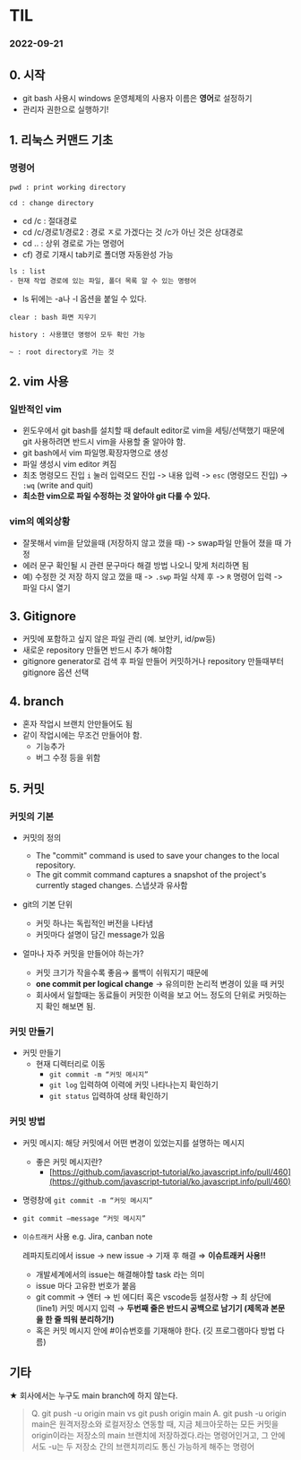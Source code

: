# TIL

### 2022-09-21

## 0. 시작
- git bash 사용시 windows 운영체제의 사용자 이름은 **영어**로 설정하기
- 관리자 권한으로 실행하기! 

## 1. 리눅스 커맨드 기초
### 명령어

```
pwd : print working directory
```

```
cd : change directory
```
- cd /c : 절대경로
- cd /c/경로1/경로2 : 경로 ㅈ로 가겠다는 것 /c가 아닌 것은 상대경로 
- cd .. : 상위 경로로 가는 명령어 
- cf) 경로 기재시 tab키로 폴더명 자동완성 가능

```
ls : list
- 현재 작업 경로에 있는 파일, 폴더 목록 알 수 있는 명령어
```
- ls 뒤에는 -a나 -l 옵션을 붙일 수 있다.

```
clear : bash 화면 지우기
```

```
history : 사용했던 명령어 모두 확인 가능
```

```
~ : root directory로 가는 것
```

## 2. vim 사용
### 일반적인 vim

- 윈도우에서 git bash를 설치할 때 default editor로 vim을 세팅/선택했기 때문에 git 사용하려면 반드시 vim을 사용할 줄 알아야 함.
- git bash에서 vim 파일명.확장자명으로 생성
- 파일 생성시 vim editor 켜짐
- 최초 명령모드 진입 `i` 눌러 입력모드 진입 -> 내용 입력 -> `esc` (명령모드 진입) -> `:wq` (write and quit)
- **최소한 vim으로 파일 수정하는 것 알아야 git 다룰 수 있다.**

### vim의 예외상황

- 잘못해서 vim을 닫았을때 (저장하지 않고 껐을 때) -> swap파일 만들어 졌을 때 가정
- 에러 문구 확인될 시 관련 문구마다 해결 방법 나오니 맞게 처리하면 됨 
- 예) 수정한 것 저장 하지 않고 껐을 때 -> `.swp` 파일 삭제 후 -> `R` 명령어 입력 -> 파일 다시 열기

## 3. Gitignore
- 커밋에 포함하고 싶지 않은 파일 관리 (예. 보안키, id/pw등)
- 새로운 repository 만들면 반드시 추가 해야함
- gitignore generator로 검색 후 파일 만들어 커밋하거나 repository 만들때부터 gitignore 옵션 선택

## 4. branch
- 혼자 작업시 브랜치 안만들어도 됨
- 같이 작업시에는 무조건 만들어야 함.
    - 기능추가
    - 버그 수정 등을 위함


## 5. 커밋
### 커밋의 기본

- 커밋의 정의
  - The "commit" command is used to save your changes to the local repository.
  - The git commit command captures a snapshot of the project's currently staged changes.
    스냅샷과 유사함 

- git의 기본 단위
    - 커밋 하나는 독립적인 버전을 나타냄
    - 커밋마다 설명이 담긴 message가 있음
- 얼마나 자주 커밋을 만들어야 하는가?
    - 커밋 크기가 작을수록 좋음→ 롤백이 쉬워지기 때문에
    - **one commit per logical change** → 유의미한 논리적 변경이 있을 때 커밋
    - 회사에서 일할때는 동료들이 커밋한 이력을 보고 어느 정도의 단위로 커밋하는지 확인 해보면 됨.
  
### 커밋 만들기
    
- 커밋 만들기
    - 현재 디렉터리로 이동
        - `git commit -m “커밋 메시지”`
        - `git log` 입력하여 이력에 커밋 나타나는지 확인하기
        - `git status` 입력하여 상태 확인하기
  
### 커밋 방법
- 커밋 메시지: 해당 커밋에서 어떤 변경이 있었는지를 설명하는 메시지
    - 좋은 커밋 메시지란?
        - [https://github.com/javascript-tutorial/ko.javascript.info/pull/460](https://github.com/javascript-tutorial/ko.javascript.info/pull/460)
- 명령창에 `git commit -m “커밋 메시지”`
- `git commit —message “커밋 메시지”`
- `이슈트래커` 사용 e.g. Jira, canban note
    
    레파지토리에서 issue → new issue → 기재 후 해결 ⇒ **이슈트래커 사용!!**
    
    - 개발세계에서의 issue는 해결해야할 task 라는 의미
    - issue 마다 고유한 번호가 붙음
    - git commit → 엔터 → 빈 에디터 혹은 vscode등 설정사항 → 최 상단에 (line1) 커밋 메시지 입력 → **두번째 줄은 반드시 공백으로 남기기 (제목과 본문을 한 줄 띄워 분리하기!)**
    - 혹은 커밋 메시지 안에 #이슈번호를 기재해야 한다. (깃 프로그램마다 방법 다름)

## 기타
★ 회사에서는 누구도 main branch에 하지 않는다. 

> Q. git push -u origin main vs git push origin main
> A. git push -u origin main은 원격저장소와 로컬저장소 연동할 때, 지금 체크아웃하는 모든 커밋을 origin이라는 저장소의 main 브랜치에 저장하겠다.라는 명령어인거고, 그 안에서도 -u는 두 저장소 간의 브랜치끼리도 통신 가능하게 해주는 명령어

